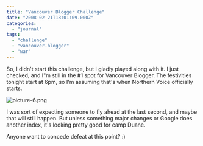 ```yaml
---
title: "Vancouver Blogger Challenge"
date: "2008-02-21T18:01:09.000Z"
categories: 
  - "journal"
tags: 
  - "challenge"
  - "vancouver-blogger"
  - "war"
---
```


So, I didn't start this challenge, but I gladly played along with it. I just checked, and I"m still in the #1 spot for Vancouver Blogger. The festivities tonight start at 6pm, so I'm assuming that's when Northern Voice officially starts.

![picture-6.png](http://www.migratorynerd.com/wp-content/uploads/2008/02/picture-6.png)

I was sort of expecting someone to fly ahead at the last second, and maybe that will still happen. But unless something major changes or Google does another index, it's looking pretty good for camp Duane.

Anyone want to concede defeat at this point? :)
